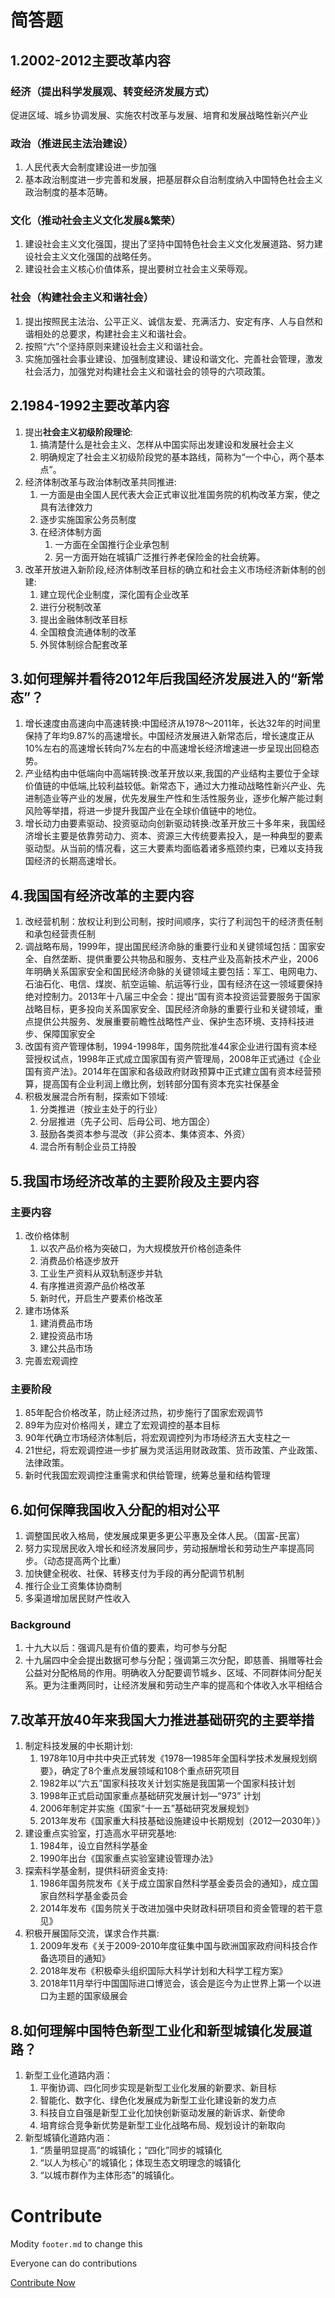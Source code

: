 # 简答题

## 1.2002-2012主要改革内容

### 经济（提出科学发展观、转变经济发展方式）
促进区域、城乡协调发展、实施农村改革与发展、培育和发展战略性新兴产业
### 政治（推进民主法治建设）
1. 人民代表大会制度建设进一步加强
2. 基本政治制度进一步完善和发展，把基层群众自治制度纳入中国特色社会主义政治制度的基本范畴。
### 文化（推动社会主义文化发展&繁荣）
1. 建设社会主义文化强国，提出了坚持中国特色社会主义文化发展道路、努力建设社会主义文化强国的战略任务。
2. 建设社会主义核心价值体系，提出要树立社会主义荣辱观。

### 社会（构建社会主义和谐社会）
1. 提出按照民主法治、公平正义、诚信友爱、充满活力、安定有序、人与自然和谐相处的总要求，构建社会主义和谐社会。
2. 按照“六”个坚持原则来建设社会主义和谐社会。
3. 实施加强社会事业建设、加强制度建设、建设和谐文化、完善社会管理，激发社会活力，加强党对构建社会主义和谐社会的领导的六项政策。


## 2.1984-1992主要改革内容

1. 提出**社会主义初级阶段理论**:
   1. 搞清楚什么是社会主义、怎样从中国实际出发建设和发展社会主义
   2. 明确规定了社会主义初级阶段党的基本路线，简称为“一个中心，两个基本点”。
2. 经济体制改革与政治体制改革共同推进:
   1. 一方面是由全国人民代表大会正式审议批准国务院的机构改革方案，使之具有法律效力
   2. 逐步实施国家公务员制度
   3. 在经济体制方面
      1. 一方面在全国推行企业承包制
      2. 另一方面开始在城镇广泛推行养老保险金的社会统筹。
3. 改革开放进入新阶段,经济体制改革目标的确立和社会主义市场经济新体制的创建:
   1. 建立现代企业制度，深化国有企业改革
   2. 进行分税制改革
   3. 提出金融体制改革目标
   4. 全国粮食流通体制的改革
   5. 外贸体制综合配套改革


## 3.如何理解并看待2012年后我国经济发展进入的“新常态”？

1. 增长速度由高速向中高速转换:中国经济从1978～2011年，长达32年的时间里保持了年均9.87%的高速增长。中国经济发展进入新常态后，增长速度正从10%左右的高速增长转向7%左右的中高速增长经济增速进一步呈现出回稳态势。 
2. 产业结构由中低端向中高端转换:改革开放以来,我国的产业结构主要位于全球价值链的中低端,比较利益较低。新常态下，通过大力推动战略性新兴产业、先进制造业等产业的发展，优先发展生产性和生活性服务业，逐步化解产能过剩风险等举措，将进一步提升我国产业在全球价值链中的地位。
3. 增长动力由要素驱动、投资驱动向创新驱动转换:改革开放三十多年来，我国经济增长主要是依靠劳动力、资本、资源三大传统要素投入，是一种典型的要素驱动型。从当前的情况看，这三大要素均面临着诸多瓶颈约束，已难以支持我国经济的长期高速增长。

## 4.我国国有经济改革的主要内容

1. 改经营机制：放权让利到公司制，按时间顺序，实行了利润包干的经济责任制和承包经营责任制
2. 调战略布局，1999年，提出国民经济命脉的重要行业和关键领域包括：国家安全、自然垄断、提供重要公共物品和服务、支柱产业及高新技术产业，2006年明确关系国家安全和国民经济命脉的关键领域主要包括：军工、电网电力、石油石化、电信、煤炭、航空运输、航运等行业，国有经济在这一领域要保持绝对控制力。2013年十八届三中全会：提出“国有资本投资运营要服务于国家战略目标，更多投向关系国家安全、国民经济命脉的重要行业和关键领域，重点提供公共服务、发展重要前瞻性战略性产业、保护生态环境、支持科技进步、保障国家安全
3. 改国有资产管理体制，1994-1998年，国务院批准44家企业进行国有资本经营授权试点，1998年正式成立国家国有资产管理局，2008年正式通过《企业国有资产法》。2014年在国家和各级政府财政预算中正式建立国有资本经营预算，提高国有企业利润上缴比例，划转部分国有资本充实社保基金
4. 积极发展混合所有制，探索如下领域:
   1. 分类推进（按业主处于的行业）
   2. 分层推进（先子公司、后母公司、地方国企）
   3. 鼓励各类资本参与混改（非公资本、集体资本、外资）
   4. 混合所有制企业员工持股

## 5.我国市场经济改革的主要阶段及主要内容

### 主要内容
1. 改价格体制
   1. 以农产品价格为突破口，为大规模放开价格创造条件
   2. 消费品价格逐步放开
   3. 工业生产资料从双轨制逐步并轨
   4. 有序推进资源产品价格改革
   5. 新时代，开启生产要素价格改革
2. 建市场体系
   1. 建消费品市场
   2. 建投资品市场
   3. 建公共品市场
3. 完善宏观调控

### 主要阶段
1. 85年配合价格改革，防止经济过热，初步施行了国家宏观调节
2. 89年为应对价格闯关，建立了宏观调控的基本目标
3. 90年代确立市场经济体制后，将宏观调控列为市场经济五大支柱之一
4. 21世纪，将宏观调控进一步扩展为灵活运用财政政策、货币政策、产业政策、法律政策。
5. 新时代我国宏观调控注重需求和供给管理，统筹总量和结构管理

## 6.如何保障我国收入分配的相对公平

1. 调整国民收入格局，使发展成果更多更公平惠及全体人民。（国富-民富）
2. 努力实现居民收入增长和经济发展同步，劳动报酬增长和劳动生产率提高同步。（动态提高两个比重）
3. 加快健全税收、社保、转移支付为手段的再分配调节机制
4. 推行企业工资集体协商制
5. 多渠道增加居民财产性收入

### Background
1. 十九大以后：强调凡是有价值的要素，均可参与分配
2. 十九届四中全会提出数据可参与分配；强调第三次分配，即慈善、捐赠等社会公益对分配格局的作用。明确收入分配要调节城乡、区域、不同群体间分配关系。更为注重两同时，让经济发展和劳动生产率的提高和个体收入水平相结合

## 7.改革开放40年来我国大力推进基础研究的主要举措

1. 制定科技发展的中长期计划:
   1. 1978年10月中共中央正式转发《1978—1985年全国科学技术发展规划纲要》，确定了8个重点发展领域和108个重点研究项目
   2. 1982年以“六五”国家科技攻关计划实施是我国第一个国家科技计划
   3. 1998年正式启动国家重点基础研究发展计划—“973” 计划
   4. 2006年制定并实施《国家“十一五”基础研究发展规划》
   5. 2013年发布《国家重大科技基础设施建设中长期规划（2012—2030年）》 
2. 建设重点实验室，打造高水平研究基地:
   1. 1984年，设立自然科学基金
   2. 1990年出台《国家重点实验室建设管理办法》
3. 探索科学基金制，提供科研资金支持:
   1. 1986年国务院发布《关于成立国家自然科学基金委员会的通知》，成立国家自然科学基金委员会
   2. 2014年发布《国务院关于改进加强中央财政科研项目和资金管理的若干意见》
4. 积极开展国际交流，谋求合作共赢:
   1. 2009年发布《关于2009-2010年度征集中国与欧洲国家政府间科技合作备选项目的通知》
   2. 2018年发布《积极牵头组织国际大科学计划和大科学工程方案》
   3. 2018年11月举行中国国际进口博览会，该会是迄今为止世界上第一个以进口为主题的国家级展会


## 8.如何理解中国特色新型工业化和新型城镇化发展道路？

1. 新型工业化道路内涵：
   1. 平衡协调、四化同步实现是新型工业化发展的新要求、新目标
   2. 智能化、数字化、绿色化发展成为新型工业化建设新的发力点
   3. 科技自立自强是新型工业化加快创新驱动发展的新诉求、新使命
   4. 培育综合竞争新优势是新型工业化战略布局、规划设计的新取向
2. 新型城镇化道路内涵：
   1. “质量明显提高”的城镇化；“四化”同步的城镇化
   2. “以人为核心”的城镇化；体现生态文明理念的城镇化
   3. “以城市群作为主体形态”的城镇化。


# Contribute

Modity `footer.md` to change this

Everyone can do contributions

[Contribute Now](https://github.com/The-Brotherhood-of-SCU/Reform-and-Opening-Material)

